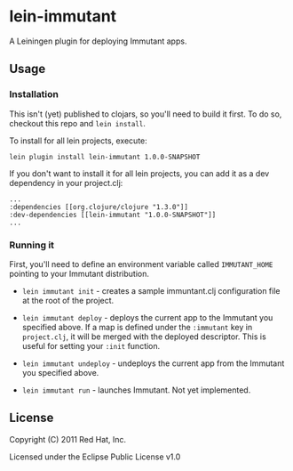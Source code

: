 # lein-immutant

A Leiningen plugin for deploying Immutant apps.

## Usage

### Installation

This isn't (yet) published to clojars, so you'll need to build it first. 
To do so, checkout this repo and `lein install`.

To install for all lein projects, execute:
    
    lein plugin install lein-immutant 1.0.0-SNAPSHOT
    
If you don't want to install it for all lein projects, you can add it as 
a dev dependency in your project.clj:

    ...
    :dependencies [[org.clojure/clojure "1.3.0"]]
    :dev-dependencies [[lein-immutant "1.0.0-SNAPSHOT"]]
    ...
    
### Running it

First, you'll need to define an environment variable called `IMMUTANT_HOME`
pointing to your Immutant distribution. 

* `lein immutant init` - creates a sample immuntant.clj configuration
  file at the root of the project.
  
* `lein immutant deploy` - deploys the current app to the Immutant you 
  specified above. If a map is defined under the `:immutant` key in
  `project.clj`, it will be merged with the deployed descriptor. This
  is useful for setting your `:init` function.

* `lein immutant undeploy` - undeploys the current app from the Immutant 
  you specified above.
  
* `lein immutant run` - launches Immutant. Not yet implemented.

## License

Copyright (C) 2011 Red Hat, Inc.

Licensed under the Eclipse Public License v1.0
